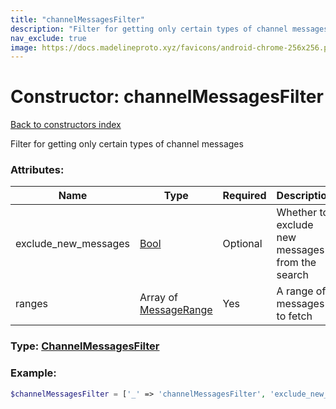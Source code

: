 ```yaml
---
title: "channelMessagesFilter"
description: "Filter for getting only certain types of channel messages"
nav_exclude: true
image: https://docs.madelineproto.xyz/favicons/android-chrome-256x256.png
---
```

# Constructor: channelMessagesFilter  
[Back to constructors index](/API_docs/constructors/index.html)



Filter for getting only certain types of channel messages

### Attributes:

| Name     |    Type       | Required | Description |
|----------|---------------|----------|-------------|
|exclude\_new\_messages|[Bool](/API_docs/types/Bool.html) | Optional|Whether to exclude new messages from the search|
|ranges|Array of [MessageRange](/API_docs/types/MessageRange.html) | Yes|A range of messages to fetch|



### Type: [ChannelMessagesFilter](/API_docs/types/ChannelMessagesFilter.html)


### Example:

```php
$channelMessagesFilter = ['_' => 'channelMessagesFilter', 'exclude_new_messages' => Bool, 'ranges' => [MessageRange, MessageRange]];
```  
